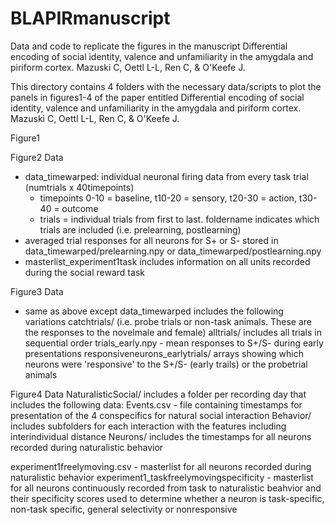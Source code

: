 # BLAPIRmanuscript
Data and code to replicate the figures in the manuscript Differential encoding of social identity, valence and unfamiliarity in the amygdala and piriform cortex. Mazuski C, Oettl L-L, Ren C, &amp; O'Keefe J.

This directory contains 4 folders with the necessary data/scripts to plot the panels in figures1-4 of the paper entitled 
Differential encoding of social identity, valence and unfamiliarity in the amygdala and piriform cortex. Mazuski C, Oettl L-L, Ren C, & O'Keefe J.

Figure1

Figure2
Data
- data_timewarped: individual neuronal firing data from every task trial 
(numtrials x 40timepoints)
	- timepoints 0-10 = baseline, t10-20 = sensory, t20-30 = action, t30-40 = outcome
	- trials = individual trials from first to last. foldername indicates which trials are included (i.e. prelearning, postlearning)
- averaged trial responses for all neurons for S+ or S- stored in data_timewarped/prelearning.npy or data_timewarped/postlearning.npy
- masterlist_experiment1task includes information on all units recorded during the social reward task


Figure3
Data
- same as above except data_timewarped includes the following variations
catchtrials/ (i.e. probe trials or non-task animals. These are the responses to the novelmale and female)
alltrials/ includes all trials in sequential order
trials_early.npy - mean responses to S+/S- during early presentations
responsiveneurons_earlytrials/ arrays showing which neurons were 'responsive' to the S+/S- (early trails) or the probetrial animals


Figure4
Data
NaturalisticSocial/ includes a folder per recording day that includes the following data:
Events.csv - file containing timestamps for presentation of the 4 conspecifics for natural social interaction
Behavior/ includes subfolders for each interaction with the features including interindividual distance
Neurons/ includes the timestamps for all neurons recorded during naturalistic behavior

experiment1freelymoving.csv - masterlist for all neurons recorded during naturalistic behavior
experiment1_taskfreelymovingspecificity - masterlist for all neurons continuously recorded from task to naturalistic beahvior and their specificity scores used to determine whether a neuron is task-specific, non-task specific, general selectivity or nonresponsive



